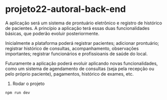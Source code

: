 # projeto22-autoral-back-end
A aplicação será um sistema de prontuário eletrônico e registro de histórico de pacientes. A princípio a aplicação terá essas duas funcionalidades básicas, que poderão evoluir posteriormente. 

Inicialmente a plataforma poderá registrar pacientes; adicionar prontuário; registrar histórico de consultas, acompanhamento, observações importantes; registrar funcionários e profissioanis de saúde do local.

Futuramente a aplicação poderá evoluir aplicando novas funcionalidades, como um sistema de agendamento de consultas (seja pela recepção ou pelo próprio paciente), pagamentos, histórico de exames, etc.
1. Rodar o projeto

```bash
npm run dev
```